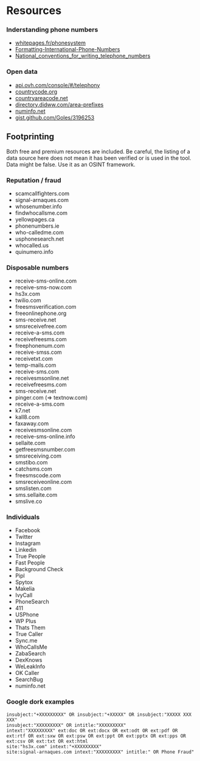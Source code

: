 # Resources

### Inderstanding phone numbers

- [whitepages.fr/phonesystem](http://whitepages.fr/phonesystem/)
- [Formatting-International-Phone-Numbers](https://support.twilio.com/hc/en-us/articles/223183008-Formatting-International-Phone-Numbers)
- [National_conventions_for_writing_telephone_numbers](https://en.wikipedia.org/wiki/National_conventions_for_writing_telephone_numbers)

### Open data

- [api.ovh.com/console/#/telephony](https://api.ovh.com/console/#/telephony)
- [countrycode.org](https://countrycode.org/)
- [countryareacode.net](http://www.countryareacode.net/en/)
- [directory.didww.com/area-prefixes](http://directory.didww.com/area-prefixes)
- [numinfo.net](http://www.numinfo.net/)
- [gist.github.com/Goles/3196253](https://gist.github.com/Goles/3196253)

## Footprinting

Both free and premium resources are included. Be careful, the listing of a data source here does not mean it has been verified or is used in the tool. Data might be false. Use it as an OSINT framework.

### Reputation / fraud

- scamcallfighters.com
- signal-arnaques.com
- whosenumber.info
- findwhocallsme.com
- yellowpages.ca
- phonenumbers.ie
- who-calledme.com
- usphonesearch.net
- whocalled.us
- quinumero.info

### Disposable numbers

- receive-sms-online.com
- receive-sms-now.com
- hs3x.com
- twilio.com
- freesmsverification.com
- freeonlinephone.org
- sms-receive.net
- smsreceivefree.com
- receive-a-sms.com
- receivefreesms.com
- freephonenum.com
- receive-smss.com
- receivetxt.com
- temp-mails.com
- receive-sms.com
- receivesmsonline.net
- receivefreesms.com
- sms-receive.net
- pinger.com (=> textnow.com)
- receive-a-sms.com
- k7.net
- kall8.com
- faxaway.com
- receivesmsonline.com
- receive-sms-online.info
- sellaite.com
- getfreesmsnumber.com
- smsreceiving.com
- smstibo.com
- catchsms.com
- freesmscode.com
- smsreceiveonline.com
- smslisten.com
- sms.sellaite.com
- smslive.co

### Individuals

- Facebook
- Twitter
- Instagram
- Linkedin
- True People
- Fast People
- Background Check
- Pipl
- Spytox
- Makelia
- IvyCall
- PhoneSearch
- 411
- USPhone
- WP Plus
- Thats Them
- True Caller
- Sync.me
- WhoCallsMe
- ZabaSearch
- DexKnows
- WeLeakInfo
- OK Caller
- SearchBug
- numinfo.net

### Google dork examples

```
insubject:"+XXXXXXXXX" OR insubject:"+XXXXX" OR insubject:"XXXXX XXX XXX"
insubject:"XXXXXXXXX" OR intitle:"XXXXXXXXX"
intext:"XXXXXXXXX" ext:doc OR ext:docx OR ext:odt OR ext:pdf OR ext:rtf OR ext:sxw OR ext:psw OR ext:ppt OR ext:pptx OR ext:pps OR ext:csv OR ext:txt OR ext:html
site:"hs3x.com" intext:"+XXXXXXXXX"
site:signal-arnaques.com intext:"XXXXXXXXX" intitle:" OR Phone Fraud"
```